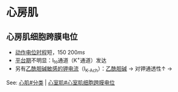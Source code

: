 # 心房肌

## 心房肌细胞跨膜电位

- [动作电位时程](动作电位时程.md)短，$150~200ms$
- [平台期](平台期.md)不明显：I<sub>to</sub>通道（K<sup>+</sup>通道）发达
- 另有[乙酰胆碱敏感的钾电流](乙酰胆碱敏感的钾电流.md)（I<sub>K-Ach</sub>）：[乙酰胆碱](乙酰胆碱.md) -> 对钾通透性↑ -> 

See: [心肌#分类](心肌.md#分类) | [心室肌#心室肌细胞跨膜电位](心室肌.md#心室肌细胞跨膜电位)
